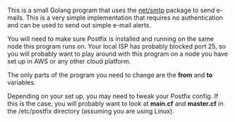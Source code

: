 This is a small Golang program that uses the
[net/smtp](https://golang.org/pkg/net/smtp/) package to send e-mails. This is a very simple implementation that requires no authentication and can be used to send out simple e-mail alerts.

You will need to make sure Postfix is installed and running on the same node
this program runs on. Your local ISP has probably blocked port 25, so you
will probably want to play around with this program on a node you have set up in
AWS or any other cloud platform.

The only parts of the program you need to change are the **from** and **to**
variables.

Depending on your set up, you may need to tweak your Postfix config. If this is
the case, you will probably want to look at **main.cf** and **master.cf** in the
/etc/postfix directory (assuming you are using Linux).

